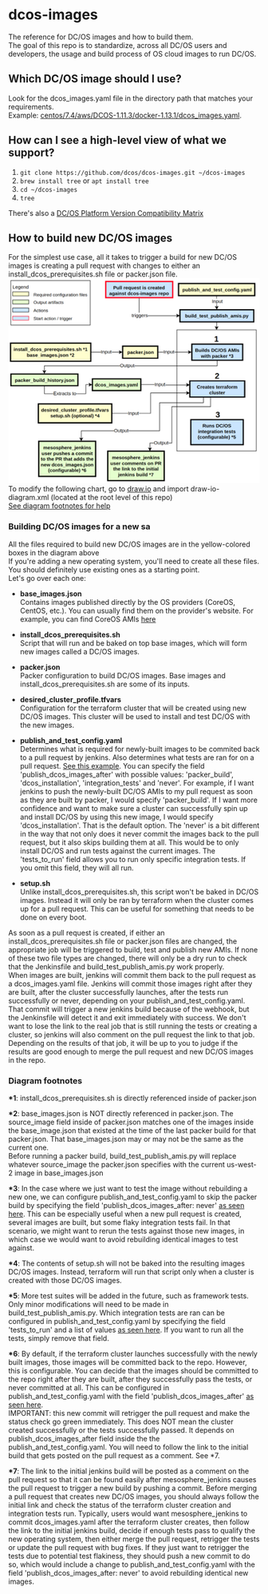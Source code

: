 # dcos-images

The reference for DC/OS images and how to build them.  
The goal of this repo is to standardize, across all DC/OS users and developers, the usage and build process of OS cloud
images to run DC/OS.

## Which DC/OS image should I use?
Look for the dcos_images.yaml file in the directory path that matches your requirements.  
Example: [centos/7.4/aws/DCOS-1.11.3/docker-1.13.1/dcos_images.yaml](https://github.com/dcos/dcos-images/blob/master/centos/7.4/aws/DCOS-1.11.3/docker-1.13.1/dcos_images.yaml).

## How can I see a high-level view of what we support?
1. ```git clone https://github.com/dcos/dcos-images.git ~/dcos-images```
2. ```brew install tree``` or ```apt install tree```
3. ```cd ~/dcos-images```
4. ```tree```

There's also a [DC/OS Platform Version Compatibility Matrix](https://docs.mesosphere.com/version-policy/#dcos-platform-version-compatibility-matrix)

## How to build new DC/OS images  
For the simplest use case, all it takes to trigger a build for new DC/OS images is creating a pull request with changes
to either an install_dcos_prerequisites.sh file or packer.json file.  
![flow-chart](flow-diagram.png)  
To modify the following chart, go to [draw.io](https://www.draw.io/) and import draw-io-diagram.xml (located at the root level of this repo)  
[See diagram footnotes for help](#diagram-footnotes)

### Building DC/OS images for a new sa
All the files required to build new DC/OS images are in the yellow-colored boxes in the diagram above   
If you're adding a new operating system, you'll need to create all these files. You should definitely use existing ones
as a starting point.  
Let's go over each one:

- **base_images.json**  
Contains images published directly by the OS providers (CoreOS, CentOS, etc.). You can usually find them on the
provider's website. For example, you can find CoreOS AMIs [here](https://coreos.com/os/docs/latest/booting-on-ec2.html)

- **install_dcos_prerequisites.sh**  
Script that will run and be baked on top base images, which will form new images called a DC/OS images. 

- **packer.json**  
Packer configuration to build DC/OS images. Base images and install_dcos_prerequisites.sh are some of its inputs.

- **desired_cluster_profile.tfvars**  
Configuration for the terraform cluster that will be created using new DC/OS images. This cluster will be used to install
and test DC/OS with the new images.

- **publish_and_test_config.yaml**  
Determines what is required for newly-built images to be commited back to a pull request by jenkins. Also determines
what tests are ran for on a pull request. [See this example](https://github.com/dcos/dcos-images/blob/master/oracle-linux/7.4/aws/DCOS-1.11.3/docker-1.13.1/publish_and_test_config.yaml#L1).
You can specify the field 'publish_dcos_images_after' with possible values: 'packer_build', 'dcos_installation',
'integration_tests' and 'never'. For example, if I want jenkins to push the newly-built DC/OS AMIs to my pull request as
soon as they are built by packer, I would specify 'packer_build'. If I want more confidence and want to make sure
a cluster can successfully spin up and install DC/OS by using this new image, I would specify 'dcos_installation'. That
is the default option. The 'never' is a bit different in the way that not only does it never commit the images back to
the pull request, but it also skips building them at all. This would be to only install DC/OS and run tests against the
current images. The 'tests_to_run' field allows you to run only specific integration tests. If you omit this field, they
will all run.

- **setup.sh**  
Unlike install_dcos_prerequisites.sh, this script won't be baked in DC/OS images. Instead it will only be ran by
terraform when the cluster comes up for a pull request. This can be useful for something that needs to be done on every
boot.

As soon as a pull request is created, if either an install_dcos_prerequisites.sh file or packer.json files are changed,
the appropriate job will be triggered to build, test and publish new AMIs. If none of these two file types are changed,
there will only be a dry run to check that the Jenkinsfile and build_test_publish_amis.py work properly.  
When images are built, jenkins will commit them back to the pull request as a dcos_images.yaml file. Jenkins will commit
those images right after they are built, after the cluster successfully launches, after the tests run successfully or
never, depending on your publish_and_test_config.yaml. That commit will trigger a new jenkins build because of the
webhook, but the Jenkinsfile will detect it and exit immediately with success. We don't want to lose the link to the real
job that is still running the tests or creating a cluster, so jenkins will also comment on the pull request the link to
that job. Depending on the results of that job, it will be up to you to judge if the results are good enough to merge
the pull request and new DC/OS images in the repo.

### Diagram footnotes
__*1__: install_dcos_prerequisites.sh is directly referenced inside of packer.json

__*2__: base_images.json is NOT directly referenced in packer.json. The source_image field inside of packer.json matches
one of the images inside the base_image.json that existed at the time of the last packer build for that packer.json.
That base_images.json may or may not be the same as the current one.  
Before running a packer build, build_test_publish_amis.py will replace whatever source_image the packer.json specifies
with the current us-west-2 image in base_images.json

__*3__: In the case where we just want to test the image without rebuilding a new one, we can configure
publish_and_test_config.yaml to skip the packer build by specifying the field 'publish_dcos_images_after: never'
[as seen here](https://github.com/dcos/dcos-images/blob/master/oracle-linux/7.4/aws/DCOS-1.11.3/docker-1.13.1/publish_and_test_config.yaml#L2).
This can be especially useful when a new pull request is created, several images are built, but some flaky integration tests fail.
In that scenario, we might want to rerun the tests against those new images, in which case we would want to avoid
rebuilding identical images to test against.

__*4__: The contents of setup.sh will not be baked into the resulting images DC/OS images. Instead, terraform will run that
script only when a cluster is created with those DC/OS images.

__*5__: More test suites will be added in the future, such as framework tests. Only minor modifications will need to be made
in build_test_publish_amis.py. Which integration tests are ran can be configured in publish_and_test_config.yaml
by specifying the field 'tests_to_run' and a list of values [as seen here](https://github.com/dcos/dcos-images/blob/master/oracle-linux/7.4/aws/DCOS-1.11.3/docker-1.13.1/publish_and_test_config.yaml#L4).
If you want to run all the tests, simply remove that field.

__*6__: By default, if the terraform cluster launches successfully with the newly built images, those images will be
committed back to the repo. However, this is configurable. You can decide that the images should be committed to the
repo right after they are built, after they successfully pass the tests, or never committed at all. This can be
configured in publish_and_test_config.yaml with the field 'publish_dcos_images_after' [as seen here](https://github.com/dcos/dcos-images/blob/master/oracle-linux/7.4/aws/DCOS-1.11.3/docker-1.13.1/publish_and_test_config.yaml#L1).  
IMPORTANT: this new commit will retrigger the pull request and make the status check go green immediately. This does NOT mean the
cluster created successfully or the tests successfully passed. It depends on publish_dcos_images_after field inside the 
the publish_and_test_config.yaml. You will need to follow the link to the initial build that gets posted on the pull
request as a comment. See *7.

__*7__: The link to the initial jenkins build will be posted as a comment on the pull request so that it can be found easily
after mesosphere_jenkins causes the pull request to trigger a new build by pushing a commit. Before merging a pull
request that creates new DC/OS images, you should always follow the initial link and check the status of the terraform
cluster creation and integration tests run. Typically, users would want mesosphere_jenkins to commit dcos_images.yaml
after the terraform cluster creates, then follow the link to the initial jenkins build, decide if enough tests pass to
qualify the new operating system, then either merge the pull request, retrigger the tests or update the pull request with
bug fixes. If they just want to retrigger the tests due to potential test flakiness, they should push a new commit to
do so, which would include a change to publish_and_test_config.yaml with the field 'publish_dcos_images_after: never' to
avoid rebuilding identical new images.
